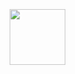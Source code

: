 <div id="header" align="center">
  <img src="https://media.giphy.com/media/TOWeGr70V2R1K/giphy.gif" width="100"/>
</div>


